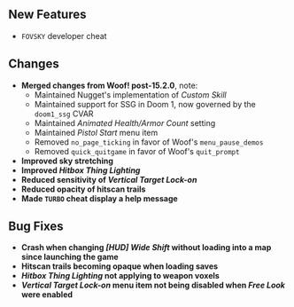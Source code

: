 ## New Features

- `FOVSKY` developer cheat

## Changes

- **Merged changes from Woof! post-15.2.0**, note:
  - Maintained Nugget's implementation of _Custom Skill_
  - Maintained support for SSG in Doom 1, now governed by the `doom1_ssg` CVAR
  - Maintained _Animated Health/Armor Count_ setting
  - Maintained _Pistol Start_ menu item
  - Removed `no_page_ticking` in favor of Woof's `menu_pause_demos`
  - Removed `quick_quitgame` in favor of Woof's `quit_prompt`
- **Improved sky stretching**
- **Improved _Hitbox Thing Lighting_**
- **Reduced sensitivity of _Vertical Target Lock-on_**
- **Reduced opacity of hitscan trails**
- **Made `TURBO` cheat display a help message**

## Bug Fixes

- **Crash when changing _[HUD] Wide Shift_ without loading into a map since launching the game**
- **Hitscan trails becoming opaque when loading saves**
- **_Hitbox Thing Lighting_ not applying to weapon voxels**
- **_Vertical Target Lock-on_ menu item not being disabled when _Free Look_ were enabled**

